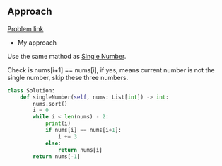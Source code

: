 ## Approach

[Problem link](https://leetcode.com/problems/single-number-ii/)

- My approach

Use the same mathod as [Single Number](https://github.com/Chunar5354/some_notes/blob/master/leetcode/problems/SingleNumber.md).

Check is nums[i+1] == nums[i], if yes, means current number is not the single number, skip these three numbers.

```python
class Solution:
    def singleNumber(self, nums: List[int]) -> int:
        nums.sort()
        i = 0
        while i < len(nums) - 2:
            print(i)
            if nums[i] == nums[i+1]:
                i += 3
            else:
                return nums[i]
        return nums[-1]
```
